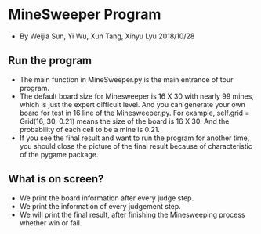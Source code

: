# MineSweeper Program
* By Weijia Sun, Yi Wu, Xun Tang, Xinyu Lyu 2018/10/28
## Run the program
* The main function in MineSweeper.py is the main entrance of tour program.
* The default board size for Minesweeper is 16 X 30 with nearly 99 mines, which is just the expert difficult level.
And you can generate your own board for test in 16 line of the Minesweeper.py. For example, self.grid = Grid(16, 30, 0.21) means the size of the board is 16 X 30. And the probability of each cell to be a mine is 0.21.
* If you see the final result and want to run the program for another time, you should close the picture of the final 
result because of characteristic of the pygame package.
## What is on screen?
* We print the board information after every judge step.
* We print the information of every judgement step.
* We will print the final result, after finishing the Minesweeping process whether win or fail.
